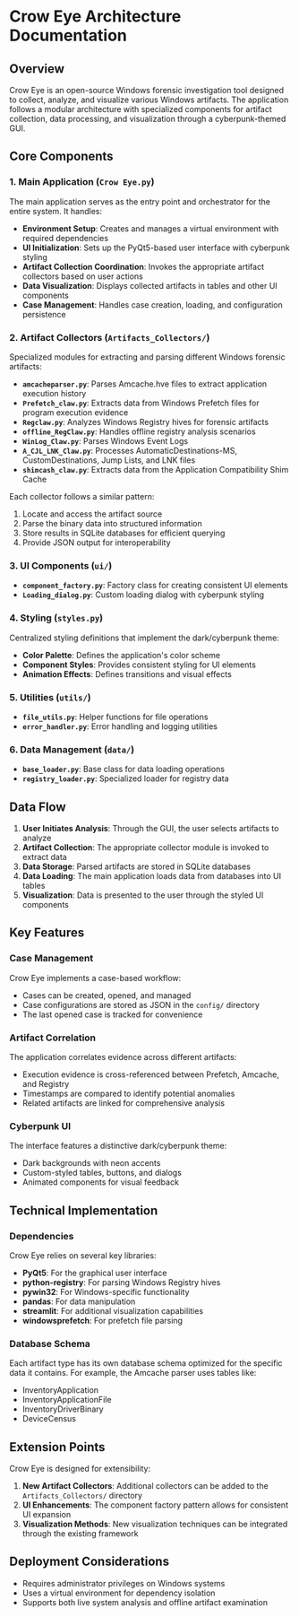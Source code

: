 # Crow Eye Architecture Documentation

## Overview

Crow Eye is an open-source Windows forensic investigation tool designed to collect, analyze, and visualize various Windows artifacts. The application follows a modular architecture with specialized components for artifact collection, data processing, and visualization through a cyberpunk-themed GUI.

## Core Components

### 1. Main Application (`Crow Eye.py`)

The main application serves as the entry point and orchestrator for the entire system. It handles:

- **Environment Setup**: Creates and manages a virtual environment with required dependencies
- **UI Initialization**: Sets up the PyQt5-based user interface with cyberpunk styling
- **Artifact Collection Coordination**: Invokes the appropriate artifact collectors based on user actions
- **Data Visualization**: Displays collected artifacts in tables and other UI components
- **Case Management**: Handles case creation, loading, and configuration persistence

### 2. Artifact Collectors (`Artifacts_Collectors/`)

Specialized modules for extracting and parsing different Windows forensic artifacts:

- **`amcacheparser.py`**: Parses Amcache.hve files to extract application execution history
- **`Prefetch_claw.py`**: Extracts data from Windows Prefetch files for program execution evidence
- **`Regclaw.py`**: Analyzes Windows Registry hives for forensic artifacts
- **`offline_RegClaw.py`**: Handles offline registry analysis scenarios
- **`WinLog_Claw.py`**: Parses Windows Event Logs
- **`A_CJL_LNK_Claw.py`**: Processes AutomaticDestinations-MS, CustomDestinations, Jump Lists, and LNK files
- **`shimcash_claw.py`**: Extracts data from the Application Compatibility Shim Cache

Each collector follows a similar pattern:
1. Locate and access the artifact source
2. Parse the binary data into structured information
3. Store results in SQLite databases for efficient querying
4. Provide JSON output for interoperability

### 3. UI Components (`ui/`)

- **`component_factory.py`**: Factory class for creating consistent UI elements
- **`Loading_dialog.py`**: Custom loading dialog with cyberpunk styling

### 4. Styling (`styles.py`)

Centralized styling definitions that implement the dark/cyberpunk theme:

- **Color Palette**: Defines the application's color scheme
- **Component Styles**: Provides consistent styling for UI elements
- **Animation Effects**: Defines transitions and visual effects

### 5. Utilities (`utils/`)

- **`file_utils.py`**: Helper functions for file operations
- **`error_handler.py`**: Error handling and logging utilities

### 6. Data Management (`data/`)

- **`base_loader.py`**: Base class for data loading operations
- **`registry_loader.py`**: Specialized loader for registry data

## Data Flow

1. **User Initiates Analysis**: Through the GUI, the user selects artifacts to analyze
2. **Artifact Collection**: The appropriate collector module is invoked to extract data
3. **Data Storage**: Parsed artifacts are stored in SQLite databases
4. **Data Loading**: The main application loads data from databases into UI tables
5. **Visualization**: Data is presented to the user through the styled UI components

## Key Features

### Case Management

Crow Eye implements a case-based workflow:
- Cases can be created, opened, and managed
- Case configurations are stored as JSON in the `config/` directory
- The last opened case is tracked for convenience

### Artifact Correlation

The application correlates evidence across different artifacts:
- Execution evidence is cross-referenced between Prefetch, Amcache, and Registry
- Timestamps are compared to identify potential anomalies
- Related artifacts are linked for comprehensive analysis

### Cyberpunk UI

The interface features a distinctive dark/cyberpunk theme:
- Dark backgrounds with neon accents
- Custom-styled tables, buttons, and dialogs
- Animated components for visual feedback

## Technical Implementation

### Dependencies

Crow Eye relies on several key libraries:
- **PyQt5**: For the graphical user interface
- **python-registry**: For parsing Windows Registry hives
- **pywin32**: For Windows-specific functionality
- **pandas**: For data manipulation
- **streamlit**: For additional visualization capabilities
- **windowsprefetch**: For prefetch file parsing

### Database Schema

Each artifact type has its own database schema optimized for the specific data it contains. For example, the Amcache parser uses tables like:
- InventoryApplication
- InventoryApplicationFile
- InventoryDriverBinary
- DeviceCensus

## Extension Points

Crow Eye is designed for extensibility:

1. **New Artifact Collectors**: Additional collectors can be added to the `Artifacts_Collectors/` directory
2. **UI Enhancements**: The component factory pattern allows for consistent UI expansion
3. **Visualization Methods**: New visualization techniques can be integrated through the existing framework

## Deployment Considerations

- Requires administrator privileges on Windows systems
- Uses a virtual environment for dependency isolation
- Supports both live system analysis and offline artifact examination